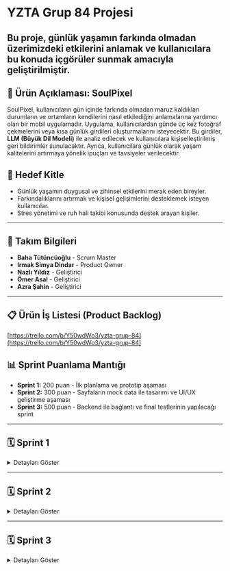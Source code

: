 # YZTA Grup 84 Projesi

## Bu proje, günlük yaşamın farkında olmadan üzerimizdeki etkilerini anlamak ve kullanıcılara bu konuda içgörüler sunmak amacıyla geliştirilmiştir.

## 🚀 Ürün Açıklaması: SoulPixel

SoulPixel, kullanıcıların gün içinde farkında olmadan maruz kaldıkları durumların ve ortamların kendilerini nasıl etkilediğini anlamalarına yardımcı olan bir mobil uygulamadır. Uygulama, kullanıcılardan günde üç kez fotoğraf çekmelerini veya kısa günlük girdileri oluşturmalarını isteyecektir. Bu girdiler, **LLM (Büyük Dil Modeli)** ile analiz edilecek ve kullanıcılara kişiselleştirilmiş geri bildirimler sunulacaktır. Ayrıca, kullanıcılara günlük olarak yaşam kalitelerini artırmaya yönelik ipuçları ve tavsiyeler verilecektir.

## 🎯 Hedef Kitle

- Günlük yaşamın duygusal ve zihinsel etkilerini merak eden bireyler.
- Farkındalıklarını artırmak ve kişisel gelişimlerini desteklemek isteyen kullanıcılar.
- Stres yönetimi ve ruh hali takibi konusunda destek arayan kişiler.

---

## 👥 Takım Bilgileri

- **Baha Tütüncüoğlu** - Scrum Master
- **Irmak Simya Dindar** - Product Owner
- **Nazlı Yıldız** - Geliştirici
- **Ömer Asal** - Geliştirici
- **Azra Şahin** - Geliştirici

---

## 📋 Ürün İş Listesi (Product Backlog)

[https://trello.com/b/Y50wdWo3/yzta-grup-84](https://trello.com/b/Y50wdWo3/yzta-grup-84)

## 📊 Sprint Puanlama Mantığı

- **Sprint 1:** 200 puan - İlk planlama ve prototip aşaması
- **Sprint 2:** 300 puan - Sayfaların mock data ile tasarımı ve UI/UX geliştirme aşaması
- **Sprint 3:** 500 puan - Backend ile bağlantı ve final testlerinin yapılacağı sprint

---

## 🗓️ Sprint 1

<details>
<summary>Detayları Göster</summary>

### 📝 Sprint Notları

Bu sprintte projenin temel yapısı ve kullanılacak teknolojiler kararlaştırıldı. Geliştirilecek programın kullanım alanı ve neleri kapsayacağı belirlendi. Bu sprint için beklenen toplam puan: 200.

### 📊 Sprint Puanlama Mantığı & Toplanan Puanlar

Sprint 1 için bütün belirlenen taskler tamamlanıp, toplam 200 puan toplanmıştır

### 📅 Daily Scrum

Projenin temel yapısı ve kullanılacak teknolojilerin belirlenmesi üzerine odaklanıldı.

#### Belgeler ve Ekler

- ![Product 1](ProjectManagement/Sprint1Documents/product1.png)
- ![Product 2](ProjectManagement/Sprint1Documents/product2.png)
- ![Sprint 1](ProjectManagement/Sprint1Documents/sprint1.png)

### 🚀 Sprint Review

Sprint sonunda, belirlenen hedeflere ne ölçüde ulaşıldığı ve projenin mevcut durumu değerlendirildi.

### 🔄 Sprint Retrospective

Bu sprintin retrospektifinde **Scrum Master** belirlendi ve takımdaki rollerle ilgili gerekli düzenlemeler yapıldı. Gelecek sprintler için iyileştirme alanları tespit edildi.

</details>

---

## 🗓️ Sprint 2

<details>
<summary>Detayları Göster</summary>

### 📝 Sprint Notları

Dashboard swipeable card yapıldı, dashboard carousel implemente edildi, navigation graphdaki buglar giderildi. Tasarım alternatifleri göz önünde bulunduruldu.

### 📊 Sprint Puanlama Mantığı & Toplanan Puanlar

Sprint 2 için belirlenen toplam puan 300 olmakla beraber, bu hafta için belirlenen tasklerin hepsi gerçekleştirilmiş olup toplam 300 puan toplanmıştır.

### 📅 Daily Scrum

- **Simya:** UI tasarımlarını yapmaya başladı
- **Baha:** Dashboard sayfası, seçenekler sayfası ve bunların view model'lerini yapmaya başladı
- **Ömer:** Journal endpoint'leri ve authentication endpoint'leri yapmaya başladı

#### Belgeler ve Ekler

- ![Product 1](ProjectManagement/Sprint2Documents/product1.png)
- ![Product 2](ProjectManagement/Sprint2Documents/product2.png)
- ![Sprint 2](ProjectManagement/Sprint2Documents/sprint2.png)

### 🚀 Sprint Review

Sprint sonunda, belirlenen hedeflere ne ölçüde ulaşıldığı ve projenin mevcut durumu değerlendirildi, sprint 3 için daha fazla hızlanmamız gerektiğine karar verildi.

### 🔄 Sprint Retrospective

Biraz yavaş başlansa da, dashboard sayfasının genel yapısı oluşturuldu, sadece backend ile bağlanması kaldı. Navigation graph'ımızdaki hataların hepsi düzeltildi. Takım çok fazla buluşamasa da diğer sprint için daha planlı şekilde planlama planlandı.

</details>

---

## 🗓️ Sprint 3

<details>
<summary>Detayları Göster</summary>

### 📝 Sprint Notları

Bu sprintte projenin adı **SoulPixel** olarak değiştirildi ve uygulamanın UI tasarımı yeniden ele alındı(sıfırdan yapıldı). Yapay zeka analizi entegre edilerek, Python **PIL (Pillow)** kütüphanesi aracılığıyla **Gemini** modeli kullanıldı. Kullanıcıların paylaştığı günlükler, Instagram hikayeleri gibi diğer kullanıcılarla paylaşılabilecek şekilde geliştirildi, ancak ana ekranda (dashboard) yalnızca kullanıcının kendi hikayeleri görünecek.

### 📊 Sprint Puanlama Mantığı & Toplanan Puanlar

Sprint 3 için belirlenen toplam puan son sprint olmasından ve eklediğimiz yeni entegrasyonlardan dolayı 500'dür.

### 📅 Daily Scrum

- **Simya:** Uygulamanın yeni adı olan SoulPixel'e uygun olacak şekilde yeni UI/UX tasarımlarını yapmaya başladı.
- **Baha:** Kullanıcıların hikayelerini paylaşabilmesi için gerekli frontend entegrasyonlarını ve dashboardda yalnızca kendi hikayelerinin gösterilmesi için geliştirmeler yaptı.
- **Ömer:** Gemini modelini kullanarak günlüklerin analiz edilmesi için backend tarafında gerekli endpointleri ve Python PIL kütüphanesi entegrasyonunu tamamladı.
- **Nazlı ve Azra:** Geliştirilen yeni özelliklerin test süreçlerine ve bug giderme çalışmalarına odaklandı.

##### Daily scrum yapıldı ancak ekran görüntüsü almayı unuttuğumuz için ekleyemiyoruz.

#### Belgeler ve Ekler

- ![Product 1](ProjectManagement/Sprint3Documents/product1.png)
- ![Product 2](ProjectManagement/Sprint3Documents/product2.png)
- ![Product 3](ProjectManagement/Sprint3Documents/product3.png)
- ![Product 4](ProjectManagement/Sprint3Documents/product4.png)
- ![Sprint 3](ProjectManagement/Sprint3Documents/sprint3.png)

###### Bütün taskler tamamlandı.

### 🚀 Sprint Review

Sprint sonunda, uygulamanın yeni adıyla birlikte tüm yeni özellikler başarılı bir şekilde entegre edildi. Backend bağlantısı ve yapay zeka analizi gibi kritik özelliklerin sorunsuz çalıştığı doğrulandı.

### 🔄 Sprint Retrospective

Sprintin başında yaşanan isim ve tasarım değişikliği süreci, takımın hızlı adaptasyonu sayesinde başarılı bir şekilde atlatıldı. Takım üyeleri arasındaki iletişim ve iş birliğinin artırılması, projenin daha hızlı ilerlemesine ve projeyi vaktinde tamamlamamıza katkı sağladı. Yeni tasarım varolan projeye entegre edildi ve yeni özellikler eklendi.

</details>
